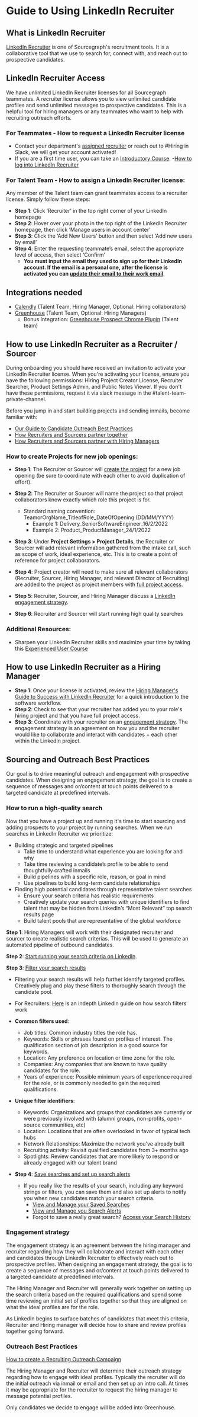 # Guide to Using LinkedIn Recruiter

## What is LinkedIn Recruiter

[LinkedIn Recruiter](https://business.linkedin.com/talent-solutions/recruiter) is one of Sourcegraph's recruitment tools. It is a collaborative tool that we use to search for, connect with, and reach out to prospective candidates.

## LinkedIn Recruiter Access

We have unlimited LinkedIn Recruiter licenses for all Sourcegraph teammates. A recruiter license allows you to view unlimited candidate profiles and send unlimited messages to prospective candidates. This is a helpful tool for hiring managers or any teammates who want to help with recruiting outreach efforts.

### For Teammates - How to request a LinkedIn Recruiter license

- Contact your department's [assigned recruiter](../../teamalignment.md#search-recruiting-team-alignment-by-department) or reach out to #Hiring in Slack, we will get your account activated!
- If you are a first time user, you can take an [Introductory Course](https://nam06.safelinks.protection.outlook.com/?url=https%3A%2F%2Ftraining.talent.linkedin.com%2Fseries%2Ftsep%2Flinkedin-recruiter-for-new-users-tsep&data=04%7C01%7Ccestrella%40linkedin.com%7C1ba987a0c7e04e959b6208d973b4f7c9%7C72f988bf86f141af91ab2d7cd011db47%7C1%7C0%7C637668043371226775%7CUnknown%7CTWFpbGZsb3d8eyJWIjoiMC4wLjAwMDAiLCJQIjoiV2luMzIiLCJBTiI6Ik1haWwiLCJXVCI6Mn0%3D%7C1000&sdata=ZZ53ap8WeBM1COR76EWDX0vdjCKnh1Q%2Bhm93VruCXrE%3D&reserved=0). -[How to log into LinkedIn Recruiter](https://www.linkedin.com/help/recruiter/answer/a414112/access-linkedin-recruiter-and-recruiter-lite?lang=en#:~:text=Click%20the%20Recruiter%20icon%20in,from%20the%20menu%20that%20appears)

### For Talent Team - How to assign a LinkedIn Recruiter license:

Any member of the Talent team can grant teammates access to a recruiter license. Simply follow these steps:

- **Step 1**: Click ‘Recruiter’ in the top right corner of your LinkedIn homepage
- **Step 2**: Hover over your photo in the top right of the LinkedIn Recruiter homepage, then click ‘Manage users in account center’
- **Step 3**: Click the ‘Add New Users’ button and then select ‘Add new users by email’
- **Step 4**: Enter the requesting teammate’s email, select the appropriate level of access, then select ‘Confirm’
  - **You must input the email they used to sign up for their LinkedIn account. If the email is a personal one, after the license is activated you can [update their email to their work email](https://www.linkedin.com/help/recruiter/answer/a760872?trk=hc-articlePage-sidebar)**.

## Integrations needed

- [Calendly](https://help.calendly.com/hc/en-us/articles/4500734570263-Calendly-for-LinkedIn-Messaging-Extension-#calendly-for-linkedin-messaging-extension--0-0) (Talent Team, Hiring Manager, Optional: Hiring collaborators)
- [Greenhouse](https://support.greenhouse.io/hc/en-us/articles/115005678103-Enable-LinkedIn-Recruiter-System-Connect-RSC-) (Talent Team, Optional: Hiring Managers)
  - Bonus Integration: [Greenhouse Prospect Chrome Plugin](https://support.greenhouse.io/hc/en-us/articles/115005706843-Install-Greenhouse-prospecting-Chrome-plugin) (Talent team)

## How to use LinkedIn Recruiter as a Recruiter / Sourcer

During onboarding you should have received an invitation to activate your LinkedIn Recruiter license. When you're activating your license, ensure you have the following permissions: Hiring Project Creator License, Recruiter Searcher, Product Settings Admin, and Public Notes Viewer. If you don't have these permissions, request it via slack message in the #talent-team-private-channel.

Before you jump in and start building projects and sending inmails, become familiar with:

- [Our Guide to Candidate Outreach Best Practices](https://github.com/sourcegraph/handbook/edit/main/content/departments/people-talent/talent/process/how_to_be_a_sourcer_at_sourcegraph.md#sourcing-best-practices)
- [How Recruiters and Sourcers partner together](https://github.com/sourcegraph/handbook/blob/main/content/departments/people-talent/talent/process/how_to_be_a_sourcer_at_sourcegraph.md#how-to-partner-with-recruiters)
- [How Recruiters and Sourcers partner with Hiring Managers](https://github.com/sourcegraph/handbook/blob/main/content/departments/people-talent/talent/process/how_to_be_a_sourcer_at_sourcegraph.md#how-to-partner-with-hiring-managers)

### How to create Projects for new job openings:

- **Step 1**: The Recruiter or Sourcer will [create the project](https://www.linkedin.com/help/recruiter/answer/a417035/create-a-project-in-recruiter-and-recruiter-lite?lang=en) for a new job opening (be sure to coordinate with each other to avoid duplication of effort).
- **Step 2**: The Recruiter or Sourcer will name the project so that project collaborators know exactly which role this project is for.

  - Standard naming convention: TeamorOrgName_TitleofRole_DateOfOpening (DD/MM/YYYY)
    - Example 1: Delivery_SeniorSoftwareEngineer_16/2/2022
    - Example 2: Product_ProductManager_24/1/2022

- **Step 3**: Under **Project Settings > Project Details**, the Recruiter or Sourcer will add relevant information gathered from the intake call, such as scope of work, ideal experience, etc. This is to create a point of reference for project collaborators.

- **Step 4**: Project creator will need to make sure all relevant collaborators (Recruiter, Sourcer, Hiring Manager, and relevant Director of Recruiting) are added to the project as project members with [full project access](https://www.linkedin.com/help/recruiter/answer/a569729).

- **Step 5**: Recruiter, Sourcer, and Hiring Manager discuss a [LinkedIn engagement strategy](https://github.com/sourcegraph/handbook/blob/main/content/departments/people-talent/talent/process/linkedin.md#engagement-strategy).
- **Step 6**: Recruiter and Sourcer will start running high quality searches

### Additional Resources:

- Sharpen your LinkedIn Recruiter skills and maximize your time by taking this [Experienced User Course](https://nam06.safelinks.protection.outlook.com/?url=https%3A%2F%2Ftraining.talent.linkedin.com%2Fseries%2Ftsep%2Fleverage-the-full-power-of-linkedin-recruiter-tsep&data=04%7C01%7Ccestrella%40linkedin.com%7C1ba987a0c7e04e959b6208d973b4f7c9%7C72f988bf86f141af91ab2d7cd011db47%7C1%7C0%7C637668043371226775%7CUnknown%7CTWFpbGZsb3d8eyJWIjoiMC4wLjAwMDAiLCJQIjoiV2luMzIiLCJBTiI6Ik1haWwiLCJXVCI6Mn0%3D%7C1000&sdata=agxl%2B4%2BMf5nGXhHMDCfq%2F5cP2Ecw3qVW9%2B%2BKQrY%2FFSM%3D&reserved=0)

## How to use LinkedIn Recruiter as a Hiring Manager

- **Step 1**: Once your license is activated, review the [Hiring Manager's Guide to Success with LinkedIn Recruiter](https://training.talent.linkedin.com/hiring-managers-guide-to-success-with-linkedin-recruiter/507127/scorm/20xf4p8f7tfcb) for a quick introduction to the software workflow.
- **Step 2**: Check to see that your recruiter has added you to your role's hiring project and that you have full project access.
- **Step 3**: Coordinate with your recruiter on an [engagement strategy](https://github.com/sourcegraph/handbook/blob/main/content/departments/people-talent/talent/process/linkedin.md#engagement-strategy). The engagement strategy is an agreement on how you and the recruiter would like to collaborate and interact with candidates + each other within the LinkedIn project.

## Sourcing and Outreach Best Practices

Our goal is to drive meaningful outreach and engagement with prospective candidates. When designing an engagement strategy, the goal is to create a sequence of messages and or/content at touch points delivered to a targeted candidate at predefined intervals.

### How to run a high-quality search

Now that you have a project up and running it's time to start sourcing and adding prospects to your project by running searches. When we run searches in LinkedIn Recruiter we prioritize:

- Building strategic and targeted pipelines
  - Take time to understand what experience you are looking for and why
  - Take time reviewing a candidate’s profile to be able to send thoughtfully crafted inmails
  - Build pipelines with a specific role, reason, or goal in mind
  - Use pipelines to build long-term candidate relationships
- Finding high potential candidates through representative talent searches
  - Ensure your search criteria has realistic requirements
  - Creatively update your search queries with unique identifiers to find talent that may be hidden from LinkedIn’s “Most Relevant” top search results page
  - Build talent pools that are representative of the global workforce

**Step 1**: Hiring Managers will work with their designated recruiter and sourcer to create realistic search criterias. This will be used to generate an automated pipeline of outbound candidates.

**Step 2**: [Start running your search criteria on LinkedIn](https://www.linkedin.com/help/recruiter/answer/a413329).

**Step 3**: [Filter your search results](https://www.linkedin.com/help/recruiter/answer/a414281)

- Filtering your search results will help further identify targeted profiles. Creatively plug and play these filters to thoroughly search through the candidate pool.
- For Recruiters: [Here](https://business.linkedin.com/content/dam/me/business/en-us/talent-solutions/learning-center/tip-sheets/en-us/HowSearchFiltersWork.pdf) is an indepth LinkedIn guide on how search filters work

- **Common filters used**:
  - Job titles: Common industry titles the role has.
  - Keywords: Skills or phrases found on profiles of interest. The qualification section of job description is a good source for keywords.
  - Location: Any preference on location or time zone for the role.
  - Companies: Any companies that are known to have quality candidates for the role.
  - Years of experience: Possible minimum years of experience required for the role, or is commonly needed to gain the required qualifications.
- **Unique filter identifiers**:

  - Keywords: Organizations and groups that candidates are currently or were previously involved with (alumni groups, non-profits, open-source communities, etc)
  - Location: Locations that are often overlooked in favor of typical tech hubs
  - Network Relationships: Maximize the network you’ve already built
  - Recruiting activity: Revisit qualified candidates from 3+ months ago
  - Spotlights: Review candidates that are more likely to respond or already engaged with our talent brand

- **Step 4**: [Save searches and set up search alerts](https://www.linkedin.com/help/recruiter/answer/a414065)
  - If you really like the results of your search, including any keyword strings or filters, you can save them and also set up alerts to notify you when new candidates match your search criteria.
    - [View and Manage your Saved Searches](https://www.linkedin.com/help/recruiter/answer/a415231)
    - [View and Manage you Search Alerts](https://www.linkedin.com/help/recruiter/answer/a411949)
    - Forgot to save a really great search? [Access your Search History](https://www.linkedin.com/help/recruiter/answer/a412489)

### Engagement strategy

The engagement strategy is an agreement between the hiring manager and recruiter regarding how they will collaborate and interact with each other and candidates through LinkedIn Recruiter to effectively reach out to prospective profiles. When designing an engagement strategy, the goal is to create a sequence of messages and or/content at touch points delivered to a targeted candidate at predefined intervals.

The Hiring Manager and Recruiter will generally work together on setting up the search criteria based on the required qualifications and spend some time reviewing an initial set of profiles together so that they are aligned on what the ideal profiles are for the role.

As LinkedIn begins to surface batches of candidates that meet this criteria, Recruiter and Hiring manager will decide how to share and review profiles together going forward.

### Outreach Best Practices

[How to create a Recruiting Outreach Campaign](https://docs.google.com/document/d/1c2ZI6IfvkK7syuo8aIBSnWpCF8SqAD12TiPSkTKqhp4/edit)

The Hiring Manager and Recruiter will determine their outreach strategy regarding how to engage with ideal profiles. Typically the recruiter will do the initial outreach via inmail or email and then set up an intro call. At times it may be appropriate for the recruiter to request the hiring manager to message potential profiles.

Only candidates we decide to engage will be added into Greenhouse.
